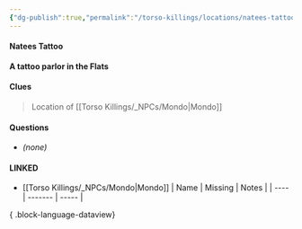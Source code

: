 ```yaml
---
{"dg-publish":true,"permalink":"/torso-killings/locations/natees-tattoo/","tags":["Torso"]}
---
```



#### Natees Tattoo
**A tattoo parlor in the Flats**

#### Clues
> Location of [[Torso Killings/_NPCs/Mondo\|Mondo]]

#### Questions
- _(none)_

#### LINKED
- [[Torso Killings/_NPCs/Mondo\|Mondo]]
| Name | Missing | Notes |
| ---- | ------- | ----- |

{ .block-language-dataview}

